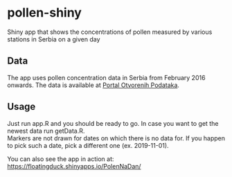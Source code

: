 # pollen-shiny
Shiny app that shows the concentrations of pollen measured by various stations in Serbia on a given day 

## Data
The app uses pollen concentration data in Serbia from February 2016 onwards. The data is available at [Portal Otvorenih Podataka](https://data.gov.rs/sr/datasets/kontsentratsije-polena-u-vazdukhu/). 

## Usage
Just run app.R and you should be ready to go. In case you want to get the newest data run getData.R.   
Markers are not drawn for dates on which there is no data for. If you happen to pick such a date, pick a different one (ex. 2019-11-01).

You can also see the app in action at: <https://floatingduck.shinyapps.io/PolenNaDan/>
